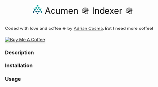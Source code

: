 <h1 align="center"><span style="font-weight:normal"> <img src="https://github.com/cosmaadrian/acumen-template/blob/master/assets/icon.png" alt="drawing" style="width:30px;"/> Acumen 🪖 Indexer 🪖</h1>

Coded with love and coffee ☕ by [Adrian Cosma](https://scholar.google.com/citations?user=cdYk_RUAAAAJ&hl=en). But I need more coffee!

<a href="https://www.buymeacoffee.com/cosmadrian" target="_blank"><img src="https://www.buymeacoffee.com/assets/img/custom_images/orange_img.png" alt="Buy Me A Coffee" style="height: 41px !important;width: 174px !important;box-shadow: 0px 3px 2px 0px rgba(190, 190, 190, 0.5) !important;-webkit-box-shadow: 0px 3px 2px 0px rgba(190, 190, 190, 0.5) !important;" ></a>

### Description

### Installation

### Usage
